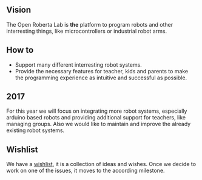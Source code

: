 ## Vision
The Open Roberta Lab is **the** platform to program robots and other interresting things, like microcontrollers or industrial robot arms.

## How to
* Support many different interresting robot systems.
* Provide the necessary features for teacher, kids and parents to make the programming experience as intuitive and successful as possible.

## 2017
For this year we will focus on integrating more robot systems, especially arduino based robots and providing additional support for teachers, like managing groups. Also we would like to maintain and improve the already existing robot systems.

## Wishlist
We have a [wishlist](https://github.com/OpenRoberta/robertalab/issues?q=is%3Aopen+is%3Aissue+milestone%3A%22wish+list%22), it is a collection of ideas and wishes. Once we decide to work on one of the issues, it moves to the according milestone. 



